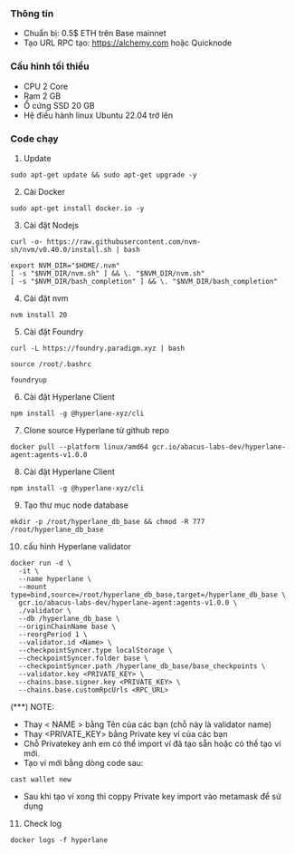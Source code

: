 
### Thông tin
- Chuẩn bị: 0.5$ ETH trên Base mainnet
- Tạo URL RPC tạo: https://alchemy.com hoặc Quicknode


### Cấu hình tối thiểu
- CPU 2 Core
- Ram 2 GB
- Ổ cứng SSD 20 GB
- Hệ điều hành linux Ubuntu 22.04 trở lên

### Code chạy

1. Update

```
sudo apt-get update && sudo apt-get upgrade -y
```

2. Cài Docker
```
sudo apt-get install docker.io -y
```
3. Cài đặt Nodejs
```
curl -o- https://raw.githubusercontent.com/nvm-sh/nvm/v0.40.0/install.sh | bash
```
```
export NVM_DIR="$HOME/.nvm"
[ -s "$NVM_DIR/nvm.sh" ] && \. "$NVM_DIR/nvm.sh"
[ -s "$NVM_DIR/bash_completion" ] && \. "$NVM_DIR/bash_completion"
```
4. Cài đặt nvm
```
nvm install 20
```
5. Cài đặt Foundry
```
curl -L https://foundry.paradigm.xyz | bash
```
```
source /root/.bashrc
```
```
foundryup
```
6. Cài đặt Hyperlane Client
```
npm install -g @hyperlane-xyz/cli
```
7. Clone source Hyperlane từ github repo
```
docker pull --platform linux/amd64 gcr.io/abacus-labs-dev/hyperlane-agent:agents-v1.0.0
```
8. Cài đặt Hyperlane Client
```
npm install -g @hyperlane-xyz/cli
```
9. Tạo thư mục node database
```
mkdir -p /root/hyperlane_db_base && chmod -R 777 /root/hyperlane_db_base
```
10. cấu hình Hyperlane validator
```
docker run -d \
  -it \
  --name hyperlane \
  --mount type=bind,source=/root/hyperlane_db_base,target=/hyperlane_db_base \
  gcr.io/abacus-labs-dev/hyperlane-agent:agents-v1.0.0 \
  ./validator \
  --db /hyperlane_db_base \
  --originChainName base \
  --reorgPeriod 1 \
  --validator.id <Name> \
  --checkpointSyncer.type localStorage \
  --checkpointSyncer.folder base \
  --checkpointSyncer.path /hyperlane_db_base/base_checkpoints \
  --validator.key <PRIVATE_KEY> \
  --chains.base.signer.key <PRIVATE_KEY> \
  --chains.base.customRpcUrls <RPC_URL>
```
(***) NOTE:
- Thay < NAME > bằng Tên của các bạn (chỗ này là validator name)
- Thay <PRIVATE_KEY> bằng Private key ví của các bạn
- Chỗ Privatekey anh em có thể import ví đã tạo sẵn hoặc có thể tạo ví mới.
- Tạo ví mới bằng dòng code sau:
```
cast wallet new
```
- Sau khi tạo ví xong thì coppy Private key import vào metamask để sử dụng

11. Check log
```
docker logs -f hyperlane
```

